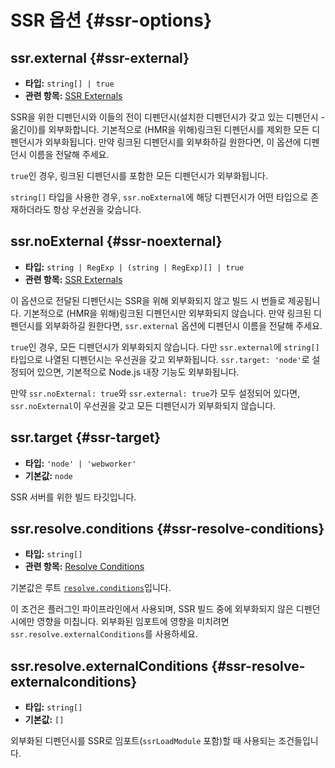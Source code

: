 # SSR 옵션 {#ssr-options}

## ssr.external {#ssr-external}

- **타입:** `string[] | true`
- **관련 항목:** [SSR Externals](/guide/ssr#ssr-externals)

SSR을 위한 디펜던시와 이들의 전이 디펜던시(설치한 디펜던시가 갖고 있는 디펜던시 - 옮긴이)를 외부화합니다. 기본적으로 (HMR을 위해)링크된 디펜던시를 제외한 모든 디펜던시가 외부화됩니다. 만약 링크된 디펜던시를 외부화하길 원한다면, 이 옵션에 디펜던시 이름을 전달해 주세요.

`true`인 경우, 링크된 디펜던시를 포함한 모든 디펜던시가 외부화됩니다.

`string[]` 타입을 사용한 경우, `ssr.noExternal`에 해당 디펜던시가 어떤 타입으로 존재하더라도 항상 우선권을 갖습니다.

## ssr.noExternal {#ssr-noexternal}

- **타입:** `string | RegExp | (string | RegExp)[] | true`
- **관련 항목:** [SSR Externals](/guide/ssr#ssr-externals)

이 옵션으로 전달된 디펜던시는 SSR을 위해 외부화되지 않고 빌드 시 번들로 제공됩니다. 기본적으로 (HMR을 위해)링크된 디펜던시만 외부화되지 않습니다. 만약 링크된 디펜던시를 외부화하길 원한다면, `ssr.external` 옵션에 디펜던시 이름을 전달해 주세요.

`true`인 경우, 모든 디펜던시가 외부화되지 않습니다. 다만 `ssr.external`에 `string[]` 타입으로 나열된 디펜던시는 우선권을 갖고 외부화됩니다. `ssr.target: 'node'`로 설정되어 있으면, 기본적으로 Node.js 내장 기능도 외부화됩니다.

만약 `ssr.noExternal: true`와 `ssr.external: true`가 모두 설정되어 있다면, `ssr.noExternal`이 우선권을 갖고 모든 디펜던시가 외부화되지 않습니다.

## ssr.target {#ssr-target}

- **타입:** `'node' | 'webworker'`
- **기본값:** `node`

SSR 서버를 위한 빌드 타깃입니다.

## ssr.resolve.conditions {#ssr-resolve-conditions}

- **타입:** `string[]`
- **관련 항목:** [Resolve Conditions](./shared-options.md#resolve-conditions)

기본값은 루트 [`resolve.conditions`](./shared-options.md#resolve-conditions)입니다.

이 조건은 플러그인 파이프라인에서 사용되며, SSR 빌드 중에 외부화되지 않은 디펜던시에만 영향을 미칩니다. 외부화된 임포트에 영향을 미치려면 `ssr.resolve.externalConditions`를 사용하세요.

## ssr.resolve.externalConditions {#ssr-resolve-externalconditions}

- **타입:** `string[]`
- **기본값:** `[]`

외부화된 디펜던시를 SSR로 임포트(`ssrLoadModule` 포함)할 때 사용되는 조건들입니다.